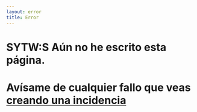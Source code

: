 ```yaml
---
layout: error
title: Error
---
```

# SYTW:S Aún no he escrito esta página. 

# Avísame de cualquier fallo que veas [creando una incidencia](https://github.com/ULL-MII-SYTWS-1920/ull-mii-sytws-1920.github.io/issues/new)

<div>
<div id="cat"></id>
<script type="text/javascript">

(async function() {
  try {
    let divcat = document.getElementById("cat");
    let cat = await fetch('https://api.thecatapi.com/v1/images/search');
    let img = document.createElement("img");
    img.src = cat.url;
    divcat.appendChild(img);
  }
  catch(e) {
    // silence
  }
})()

</script>
</div>